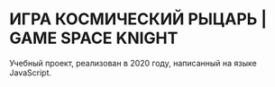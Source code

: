 # ИГРА КОСМИЧЕСКИЙ РЫЦАРЬ | GAME SPACE KNIGHT

Учебный проект, реализован в 2020 году, написанный на языке JavaScript.
